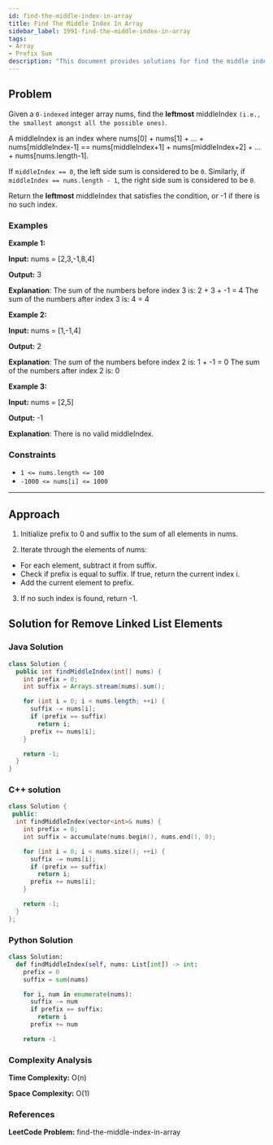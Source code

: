 ```yaml
---
id: find-the-middle-index-in-array
title: Find The Middle Index In Array
sidebar_label: 1991-find-the-middle-index-in-array
tags:
- Array
- Prefix Sum
description: "This document provides solutions for find the middle index in array."
---
```


## Problem

Given a `0-indexed` integer array nums, find the **leftmost** middleIndex `(i.e., the smallest amongst all the possible ones)`.

A middleIndex is an index where nums[0] + nums[1] + ... + nums[middleIndex-1] == nums[middleIndex+1] + nums[middleIndex+2] + ... + nums[nums.length-1].

If `middleIndex == 0`, the left side sum is considered to be `0`. Similarly, if `middleIndex == nums.length - 1`, the right side sum is considered to be `0`.

Return the **leftmost** middleIndex that satisfies the condition, or -1 if there is no such index.

### Examples

**Example 1:**

**Input:** nums = [2,3,-1,8,4]

**Output:** 3

**Explanation**:  The sum of the numbers before index 3 is: 2 + 3 + -1 = 4
The sum of the numbers after index 3 is: 4 = 4

**Example 2:**

**Input:** nums = [1,-1,4]

**Output:** 2

**Explanation**: The sum of the numbers before index 2 is: 1 + -1 = 0
The sum of the numbers after index 2 is: 0

**Example 3:**

**Input:** nums = [2,5]

**Output:** -1

**Explanation**: There is no valid middleIndex.

### Constraints

- `1 <= nums.length <= 100`
- `-1000 <= nums[i] <= 1000`

---

## Approach

1. Initialize prefix to 0 and suffix to the sum of all elements in nums.
  
2. Iterate through the elements of nums:

 - For each element, subtract it from suffix.
 - Check if prefix is equal to suffix. If true, return the current
   index i.
 - Add the current element to prefix.

3.  If no such index is found, return -1.

## Solution for Remove Linked List Elements

### Java Solution

```java
class Solution {
  public int findMiddleIndex(int[] nums) {
    int prefix = 0;
    int suffix = Arrays.stream(nums).sum();

    for (int i = 0; i < nums.length; ++i) {
      suffix -= nums[i];
      if (prefix == suffix)
        return i;
      prefix += nums[i];
    }

    return -1;
  }
}
```
### C++ solution

```cpp
class Solution {
 public:
  int findMiddleIndex(vector<int>& nums) {
    int prefix = 0;
    int suffix = accumulate(nums.begin(), nums.end(), 0);

    for (int i = 0; i < nums.size(); ++i) {
      suffix -= nums[i];
      if (prefix == suffix)
        return i;
      prefix += nums[i];
    }

    return -1;
  }
};
```
### Python Solution

```python
class Solution:
  def findMiddleIndex(self, nums: List[int]) -> int:
    prefix = 0
    suffix = sum(nums)

    for i, num in enumerate(nums):
      suffix -= num
      if prefix == suffix:
        return i
      prefix += num

    return -1
```
### Complexity Analysis
**Time Complexity:** O(n)

**Space Complexity:** O(1)

### References
**LeetCode Problem:** find-the-middle-index-in-array


